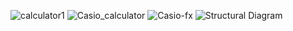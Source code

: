 
![calculator1](https://user-images.githubusercontent.com/49648354/143386912-a13acaed-743f-4250-9f9d-650ae0688474.png)
![Casio_calculator](https://user-images.githubusercontent.com/49648354/143389132-f23ed0f7-4e5f-4c13-900a-e5b4eeb66791.jpg)
![Casio-fx](https://user-images.githubusercontent.com/49648354/143390047-ba51da98-b27a-47ff-9a86-e811708daffa.jpg)
![Structural Diagram](https://user-images.githubusercontent.com/49648354/143519250-9680fcb9-3293-46cf-be1f-766cb47a37b8.png)
